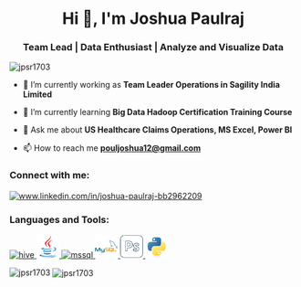 <h1 align="center">Hi 👋, I'm Joshua Paulraj</h1>
<h3 align="center">Team Lead | Data Enthusiast | Analyze and Visualize Data</h3>

<p align="left"> <img src="https://komarev.com/ghpvc/?username=jpsr1703&label=Profile%20views&color=0e75b6&style=flat" alt="jpsr1703" /> </p>

- 🔭 I’m currently working as **Team Leader Operations in Sagility India Limited**

- 🌱 I’m currently learning **Big Data Hadoop Certification Training Course**

- 💬 Ask me about **US Healthcare Claims Operations, MS Excel, Power BI**

- 📫 How to reach me **pouljoshua12@gmail.com**

<h3 align="left">Connect with me:</h3>
<p align="left">
<a href="https://linkedin.com/in/www.linkedin.com/in/joshua-paulraj-bb2962209" target="blank"><img align="center" src="https://raw.githubusercontent.com/rahuldkjain/github-profile-readme-generator/master/src/images/icons/Social/linked-in-alt.svg" alt="www.linkedin.com/in/joshua-paulraj-bb2962209" height="30" width="40" /></a>
</p>

<h3 align="left">Languages and Tools:</h3>
<p align="left"> <a href="https://hive.apache.org/" target="_blank" rel="noreferrer"> <img src="https://www.vectorlogo.zone/logos/apache_hive/apache_hive-icon.svg" alt="hive" width="40" height="40"/> </a> <a href="https://www.java.com" target="_blank" rel="noreferrer"> <img src="https://raw.githubusercontent.com/devicons/devicon/master/icons/java/java-original.svg" alt="java" width="40" height="40"/> </a> <a href="https://www.microsoft.com/en-us/sql-server" target="_blank" rel="noreferrer"> <img src="https://www.svgrepo.com/show/303229/microsoft-sql-server-logo.svg" alt="mssql" width="40" height="40"/> </a> <a href="https://www.mysql.com/" target="_blank" rel="noreferrer"> <img src="https://raw.githubusercontent.com/devicons/devicon/master/icons/mysql/mysql-original-wordmark.svg" alt="mysql" width="40" height="40"/> </a> <a href="https://www.photoshop.com/en" target="_blank" rel="noreferrer"> <img src="https://raw.githubusercontent.com/devicons/devicon/master/icons/photoshop/photoshop-line.svg" alt="photoshop" width="40" height="40"/> </a> <a href="https://www.python.org" target="_blank" rel="noreferrer"> <img src="https://raw.githubusercontent.com/devicons/devicon/master/icons/python/python-original.svg" alt="python" width="40" height="40"/> </a> </p>

<p><img align="left" src="https://github-readme-stats.vercel.app/api/top-langs?username=jpsr1703&show_icons=true&locale=en&layout=compact" alt="jpsr1703" /></p>

<p>&nbsp;<img align="center" src="https://github-readme-stats.vercel.app/api?username=jpsr1703&show_icons=true&locale=en" alt="jpsr1703" /></p>
